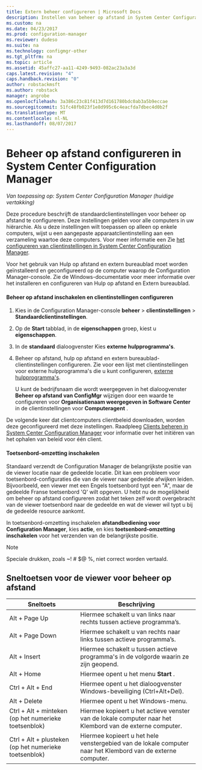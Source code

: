 ```yaml
---
title: Extern beheer configureren | Microsoft Docs
description: Instellen van beheer op afstand in System Center Configuration Manager.
ms.custom: na
ms.date: 04/23/2017
ms.prod: configuration-manager
ms.reviewer: dudeso
ms.suite: na
ms.technology: configmgr-other
ms.tgt_pltfrm: na
ms.topic: article
ms.assetid: 45affc27-aa11-4249-9493-082ac23a3a3d
caps.latest.revision: "4"
caps.handback.revision: "0"
author: robstackmsft
ms.author: robstack
manager: angrobe
ms.openlocfilehash: 3a386c23c81f413d7d161780bdc0ab3a5b9eccae
ms.sourcegitcommit: 51fc48fb023f1e8d995c6c4eacfda7dbec4d0b2f
ms.translationtype: MT
ms.contentlocale: nl-NL
ms.lasthandoff: 08/07/2017
---
```

# <a name="configuring-remote-control-in-system-center-configuration-manager"></a>Beheer op afstand configureren in System Center Configuration Manager

*Van toepassing op: System Center Configuration Manager (huidige vertakking)*

 Deze procedure beschrijft de standaardclientinstellingen voor beheer op afstand te configureren. Deze instellingen gelden voor alle computers in uw hiërarchie. Als u deze instellingen wilt toepassen op alleen op enkele computers, wijst u een aangepaste apparaatclientinstelling aan een verzameling waartoe deze computers. Voor meer informatie een Zie [het configureren van clientinstellingen in System Center Configuration Manager](../../../../core/clients/deploy/configure-client-settings.md). 

Voor het gebruik van Hulp op afstand en extern bureaublad moet worden geïnstalleerd en geconfigureerd op de computer waarop de Configuration Manager-console. Zie de Windows-documentatie voor meer informatie over het installeren en configureren van Hulp op afstand en Extern bureaublad.  

#### <a name="to-enable-remote-control-and-configure-client-settings"></a>Beheer op afstand inschakelen en clientinstellingen configureren  

1.  Kies in de Configuration Manager-console **beheer** > **clientinstellingen** > **Standaardclientinstellingen**.  

4.  Op de **Start** tabblad, in de **eigenschappen** groep, kiest u **eigenschappen**.  

5.  In de **standaard** dialoogvenster Kies **externe hulpprogramma's**.  

6.  Beheer op afstand, hulp op afstand en extern bureaublad-clientinstellingen configureren. Zie voor een lijst met clientinstellingen voor externe hulpprogramma's die u kunt configureren, [externe hulpprogramma's](../../../../core/clients/deploy/about-client-settings.md#remote-tools).  

    U kunt de bedrijfsnaam die wordt weergegeven in het dialoogvenster **Beheer op afstand van ConfigMgr** wijzigen door een waarde te configureren voor **Organisatienaam weergegeven in Software Center** in de clientinstellingen voor **Computeragent** .  

 De volgende keer dat clientcomputers clientbeleid downloaden, worden deze geconfigureerd met deze instellingen. Raadpleeg [Clients beheren in System Center Configuration Manager](../../../../core/clients/manage/manage-clients.md) voor informatie over het initiëren van het ophalen van beleid voor één client.  

#### <a name="enable-keyboard-translation"></a>Toetsenbord-omzetting inschakelen

Standaard verzendt de Configuration Manager de belangrijkste positie van de viewer locatie naar de gedeelde locatie. Dit kan een probleem voor toetsenbord-configuraties die van de viewer naar gedeelde afwijken leiden. Bijvoorbeeld, een viewer met een Engels toetsenbord typt een "A", maar de gedeelde Franse toetsenbord 'Q' wilt opgeven. U hebt nu de mogelijkheid om beheer op afstand configureren zodat het teken zelf wordt overgebracht van de viewer toetsenbord naar de gedeelde en wat de viewer wil typt u bij de gedeelde resource aankomt.

In toetsenbord-omzetting inschakelen **afstandbediening voor Configuration Manager**, kies **actie**, en kies **toetsenbord-omzetting inschakelen** voor het verzenden van de belangrijkste positie.

> [!NOTE]
>
> Speciale drukken, zoals ~! # $@ %, niet correct worden vertaald.


## <a name="keyboard-shortcuts-for-the-remote-control-viewer"></a>Sneltoetsen voor de viewer voor beheer op afstand

|Sneltoets|Beschrijving|  
|-----------------------|-----------------|  
|Alt + Page Up|Hiermee schakelt u van links naar rechts tussen actieve programma’s.|  
|Alt + Page Down|Hiermee schakelt u van rechts naar links tussen actieve programma’s.|  
|Alt + Insert|Hiermee schakelt u tussen actieve programma's in de volgorde waarin ze zijn geopend.|  
|Alt + Home|Hiermee opent u het menu **Start** .|  
|Ctrl + Alt + End|Hiermee opent u het dialoogvenster Windows-beveiliging (Ctrl+Alt+Del).|  
|Alt + Delete|Hiermee opent u het Windows-menu.|  
|Ctrl + Alt + minteken (op het numerieke toetsenblok)|Hiermee kopieert u het actieve venster van de lokale computer naar het Klembord van de externe computer.|  
|Ctrl + Alt + plusteken (op het numerieke toetsenblok)|Hiermee kopieert u het hele venstergebied van de lokale computer naar het Klembord van de externe computer.|  
